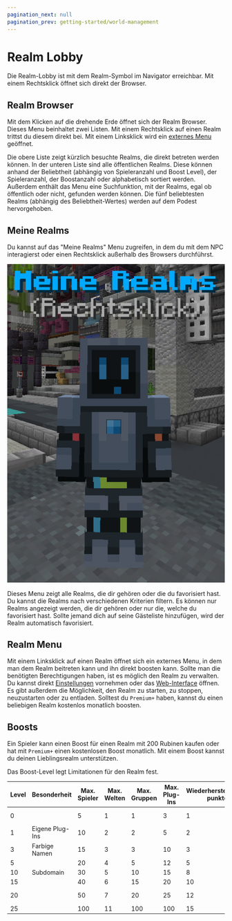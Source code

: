 ```yaml
---
pagination_next: null  
pagination_prev: getting-started/world-management
---
```


# Realm Lobby

Die Realm-Lobby ist mit dem Realm-Symbol im Navigator erreichbar. Mit einem Rechtsklick öffnet sich direkt der Browser.

## Realm Browser

Mit dem Klicken auf die drehende Erde öffnet sich der Realm Browser. Dieses Menu beinhaltet zwei Listen. Mit einem Rechtsklick auf einen Realm trittst du diesem direkt bei. Mit einem Linksklick wird ein [externes Menu](#realm-menu) geöffnet.

Die obere Liste zeigt kürzlich besuchte Realms, die direkt betreten werden können. In der unteren Liste sind alle öffentlichen Realms. Diese können anhand der Beliebtheit (abhängig von Spieleranzahl und Boost Level), der Spieleranzahl, der Boostanzahl oder alphabetisch sortiert werden. Außerdem enthält das Menu eine Suchfunktion, mit der Realms, egal ob öffentlich oder nicht, gefunden werden können. Die fünf beliebtesten Realms (abhängig des Beliebtheit-Wertes) werden auf dem Podest hervorgehoben.

## Meine Realms

Du kannst auf das "Meine Realms" Menu zugreifen, in dem du mít dem NPC interagierst oder einen Rechtsklick außerhalb des Browsers durchführst.

![Meine Realms NPC](../../../../../static/img/de/getting-started/npc.png)

Dieses Menu zeigt alle Realms, die dir gehören oder die du favorisiert hast. Du kannst die Realms nach verschiedenen Kriterien filtern. Es können nur Realms angezeigt werden, die dir gehören oder nur die, welche du favorisiert hast. Sollte jemand dich auf seine Gästeliste hinzufügen, wird der Realm automatisch favorisiert.

## Realm Menu

Mit einem Linksklick auf einen Realm öffnet sich ein externes Menu, in dem man dem Realm beitreten kann und ihn direkt boosten kann. Sollte man die benötigten Berechtigungen haben, ist es möglich den Realm zu verwalten. Du kannst direkt [Einstellungen](./settings) vornehmen oder das [Web-Interface](../web-interface) öffnen. Es gibt außerdem die Möglichkeit, den Realm zu starten, zu stoppen, neuzustarten oder zu entladen.
Solltest du `Premium+` haben, kannst du einen beliebigen Realm kostenlos monatlich boosten.

## Boosts

Ein Spieler kann einen Boost für einen Realm mit 200 Rubinen kaufen oder hat mit `Premium+` einen kostenlosen Boost monatlich. Mit einem Boost kannst du deinen Lieblingsrealm unterstützen.

Das Boost-Level legt Limitationen für den Realm fest.

| Level | Besonderheit    | Max. Spieler | Max. Welten | Max. Gruppen | Max. Plug-Ins | Wiederherstellungs-punkte | Entladung Nach Inaktivität | RAM (GB) | Speicherplatz (GB) |
|-------|-----------------|--------------|-------------|--------------|---------------|---------------------------|----------------------------|----------|--------------------|
| 0     |                 | 5            | 1           | 1            | 3             | 1                         | Sehr schnell               | 2        | 2                  |
| 1     | Eigene Plug-Ins | 10           | 2           | 2            | 5             | 2                         | eine Stunde                | 3        | 4                  |
| 3     | Farbige Namen   | 15           | 3           | 3            | 10            | 3                         | 2 Stunden                  | 4        | 6                  |
| 5     |                 | 20           | 4           | 5            | 12            | 5                         | 3 Stunden                  | 5        | 8                  |
| 10    | Subdomain       | 30           | 5           | 10           | 15            | 8                         | 4 Stunden                  | 6        | 15                 |
| 15    |                 | 40           | 6           | 15           | 20            | 10                        | 7 Stunden                  | 8        | 20                 |
| 20    |                 | 50           | 7           | 20           | 25            | 12                        | 12 Stunden                 | 10       | 30                 |
| 25    |                 | 100          | 11          | 100          | 100           | 15                        | Nie                        | 14       | 50                 |